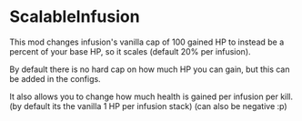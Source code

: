 # ScalableInfusion

This mod changes infusion's vanilla cap of 100 gained HP to instead be a percent of your base HP, so it scales (default 20% per infusion).

By default there is no hard cap on how much HP you can gain, but this can be added in the configs.

It also allows you to change how much health is gained per infusion per kill. (by default its the vanilla 1 HP per infusion stack) (can also be negative :p)
